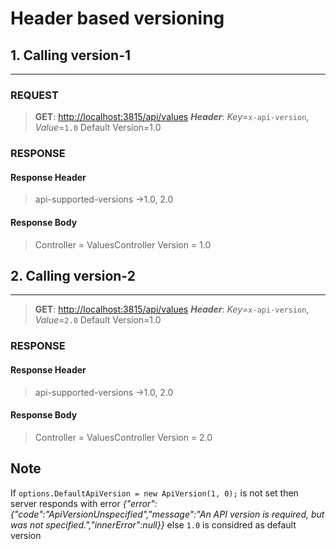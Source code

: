 ﻿#  Header based versioning #

## 1. Calling version-1 ##
-------------------------------------
### REQUEST ###
> **GET**: [http://localhost:3815/api/values](http://localhost:3815/api/values) 
> ***Header***: *Key*=`x-api-version`, *Value*=`1.0`
> Default Version=1.0
### RESPONSE ###
#### Response Header ####
> api-supported-versions →1.0, 2.0
#### Response Body ####
> Controller = ValuesController
> Version = 1.0

## 2. Calling version-2 ##
-------------------------------------
> **GET**: [http://localhost:3815/api/values](http://localhost:3815/api/values) 
> ***Header***: *Key*=`x-api-version`, *Value*=`2.0`
> Default Version=1.0
### RESPONSE ###
#### Response Header ####
> api-supported-versions →1.0, 2.0
#### Response Body ####
> Controller = ValuesController
> Version = 2.0


## Note ##
If `options.DefaultApiVersion = new ApiVersion(1, 0);` is not set then server responds with error 
*{"error":{"code":"ApiVersionUnspecified","message":"An API version is required, but was not specified.","innerError":null}}*
else `1.0` is considred as default version

